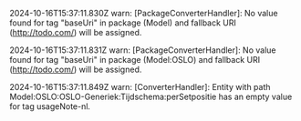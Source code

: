 2024-10-16T15:37:11.830Z warn: [PackageConverterHandler]: No value found for tag "baseUri" in package (Model) and fallback URI (http://todo.com/) will be assigned.

2024-10-16T15:37:11.831Z warn: [PackageConverterHandler]: No value found for tag "baseUri" in package (Model:OSLO) and fallback URI (http://todo.com/) will be assigned.

2024-10-16T15:37:11.849Z warn: [ConverterHandler]: Entity with path Model:OSLO:OSLO-Generiek:Tijdschema:perSetpositie has an empty value for tag usageNote-nl.

